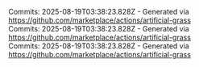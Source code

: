 Commits: 2025-08-19T03:38:23.828Z - Generated via https://github.com/marketplace/actions/artificial-grass
<br>
Commits: 2025-08-19T03:38:23.828Z - Generated via https://github.com/marketplace/actions/artificial-grass
<br>
Commits: 2025-08-19T03:38:23.828Z - Generated via https://github.com/marketplace/actions/artificial-grass
<br>
